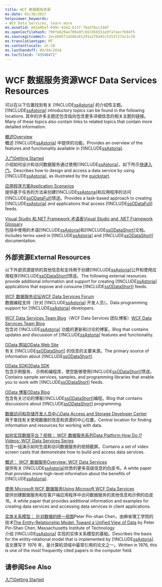 ```yaml
---
title: WCF 数据服务资源
ms.date: 03/30/2017
helpviewer_keywords:
- WCF Data Services, learn more
ms.assetid: e63a9baf-699c-42e2-b11f-fba57bcc14df
ms.openlocfilehash: 790fe629ae709a9fcb57d5b551e9fa7aecfb04f5
ms.sourcegitcommit: 2eceb05f1a5bb261291a1f6a91c5153727ac1c19
ms.translationtype: MT
ms.contentlocale: zh-CN
ms.lasthandoff: 09/04/2018
ms.locfileid: "43540472"
---
```

# <a name="wcf-data-services-resources"></a><span data-ttu-id="76aa2-102">WCF 数据服务资源</span><span class="sxs-lookup"><span data-stu-id="76aa2-102">WCF Data Services Resources</span></span>
<span data-ttu-id="76aa2-103">可以在以下位置找到有关 [!INCLUDE[ssAstoria](../../../../includes/ssastoria-md.md)] 的介绍性主题。</span><span class="sxs-lookup"><span data-stu-id="76aa2-103">[!INCLUDE[ssAstoria](../../../../includes/ssastoria-md.md)] introductory topics can be found in the following locations.</span></span> <span data-ttu-id="76aa2-104">其中的许多主题还包含指向包含更多详细信息的相关主题的链接。</span><span class="sxs-lookup"><span data-stu-id="76aa2-104">Many of these topics also contain links to related topics that contain more detailed information.</span></span>  
  
 [<span data-ttu-id="76aa2-105">概述</span><span class="sxs-lookup"><span data-stu-id="76aa2-105">Overview</span></span>](../../../../docs/framework/data/wcf/wcf-data-services-overview.md)  
 <span data-ttu-id="76aa2-106">概述 [!INCLUDE[ssAstoria](../../../../includes/ssastoria-md.md)] 中提供的功能。</span><span class="sxs-lookup"><span data-stu-id="76aa2-106">Provides an overview of the features and functionality available in [!INCLUDE[ssAstoria](../../../../includes/ssastoria-md.md)].</span></span>  
  
 [<span data-ttu-id="76aa2-107">入门</span><span class="sxs-lookup"><span data-stu-id="76aa2-107">Getting Started</span></span>](../../../../docs/framework/data/adonet/ef/getting-started.md)  
 <span data-ttu-id="76aa2-108">介绍如何设计和访问数据服务通过使用[!INCLUDE[ssAstoria](../../../../includes/ssastoria-md.md)]，如下所示[快速入门](../../../../docs/framework/data/wcf/quickstart-wcf-data-services.md)。</span><span class="sxs-lookup"><span data-stu-id="76aa2-108">Describes how to design and access a data service by using [!INCLUDE[ssAstoria](../../../../includes/ssastoria-md.md)], as illustrated by the [quickstart](../../../../docs/framework/data/wcf/quickstart-wcf-data-services.md).</span></span>  
  
 [<span data-ttu-id="76aa2-109">应用程序方案</span><span class="sxs-lookup"><span data-stu-id="76aa2-109">Application Scenarios</span></span>](../../../../docs/framework/data/wcf/application-scenarios-wcf-data-services.md)  
 <span data-ttu-id="76aa2-110">提供基于任务的方法来创建[!INCLUDE[ssAstoria](../../../../includes/ssastoria-md.md)]和应用程序的访问[!INCLUDE[ssODataFull](../../../../includes/ssodatafull-md.md)]馈送。</span><span class="sxs-lookup"><span data-stu-id="76aa2-110">Provides a task-based approach to creating [!INCLUDE[ssAstoria](../../../../includes/ssastoria-md.md)] and applications that access [!INCLUDE[ssODataFull](../../../../includes/ssodatafull-md.md)] feeds.</span></span>  
  
 [<span data-ttu-id="76aa2-111">Visual Studio 和.NET Framework 术语表</span><span class="sxs-lookup"><span data-stu-id="76aa2-111">Visual Studio and .NET Framework Glossary</span></span>](https://msdn.microsoft.com/library/6529d7c6-7e25-4426-a120-d57b239ca4eb)  
 <span data-ttu-id="76aa2-112">包括中使用的术语[!INCLUDE[ssAstoria](../../../../includes/ssastoria-md.md)]和[!INCLUDE[ssODataShort](../../../../includes/ssodatashort-md.md)]文档。</span><span class="sxs-lookup"><span data-stu-id="76aa2-112">Includes terms used in [!INCLUDE[ssAstoria](../../../../includes/ssastoria-md.md)] and [!INCLUDE[ssODataShort](../../../../includes/ssodatashort-md.md)] documentation.</span></span>  
  
## <a name="external-resources"></a><span data-ttu-id="76aa2-113">外部资源</span><span class="sxs-lookup"><span data-stu-id="76aa2-113">External Resources</span></span>  
 <span data-ttu-id="76aa2-114">以下外部资源提供的其他信息和支持用于创建[!INCLUDE[ssAstoria](../../../../includes/ssastoria-md.md)]公开和使用应用程序[!INCLUDE[ssODataShort](../../../../includes/ssodatashort-md.md)]馈送。</span><span class="sxs-lookup"><span data-stu-id="76aa2-114">The following external resources provide additional information and support for creating [!INCLUDE[ssAstoria](../../../../includes/ssastoria-md.md)] applications that expose and consume [!INCLUDE[ssODataShort](../../../../includes/ssodatashort-md.md)] feeds.</span></span>  
  
 [<span data-ttu-id="76aa2-115">WCF 数据服务论坛</span><span class="sxs-lookup"><span data-stu-id="76aa2-115">WCF Data Services Forum</span></span>](https://go.microsoft.com/fwlink/?LinkId=150512)  
 <span data-ttu-id="76aa2-116">数据编程支持（针对 [!INCLUDE[ssAstoria](../../../../includes/ssastoria-md.md)] 开发人员）。</span><span class="sxs-lookup"><span data-stu-id="76aa2-116">Data programming support for [!INCLUDE[ssAstoria](../../../../includes/ssastoria-md.md)] developers.</span></span>  
  
 <span data-ttu-id="76aa2-117">[WCF Data Services Team Blog](https://go.microsoft.com/fwlink/?LinkId=150511)（WCF Data Services 团队博客）</span><span class="sxs-lookup"><span data-stu-id="76aa2-117">[WCF Data Services Team Blog](https://go.microsoft.com/fwlink/?LinkId=150511)</span></span>  
 <span data-ttu-id="76aa2-118">包含对 [!INCLUDE[ssAstoria](../../../../includes/ssastoria-md.md)] 功能的更新和讨论的博客。</span><span class="sxs-lookup"><span data-stu-id="76aa2-118">Blog that contains updates and discussion of [!INCLUDE[ssAstoria](../../../../includes/ssastoria-md.md)] features and functionality.</span></span>  
  
 [<span data-ttu-id="76aa2-119">OData 网站</span><span class="sxs-lookup"><span data-stu-id="76aa2-119">OData Web Site</span></span>](https://go.microsoft.com/fwlink/?LinkID=184554)  
 <span data-ttu-id="76aa2-120">有关 [!INCLUDE[ssODataShort](../../../../includes/ssodatashort-md.md)] 的信息的主要来源。</span><span class="sxs-lookup"><span data-stu-id="76aa2-120">The primary source of information about [!INCLUDE[ssODataShort](../../../../includes/ssodatashort-md.md)].</span></span>  
  
 [<span data-ttu-id="76aa2-121">OData SDK</span><span class="sxs-lookup"><span data-stu-id="76aa2-121">OData SDK</span></span>](https://go.microsoft.com/fwlink/?LinkID=185248)  
 <span data-ttu-id="76aa2-122">包含示例服务、 示例和编程库，使您能够使用[!INCLUDE[ssODataShort](../../../../includes/ssodatashort-md.md)]馈送。</span><span class="sxs-lookup"><span data-stu-id="76aa2-122">Contains sample services, samples, and programming libraries that enable you to work with [!INCLUDE[ssODataShort](../../../../includes/ssodatashort-md.md)] feeds.</span></span>  
  
 [<span data-ttu-id="76aa2-123">OData 博客</span><span class="sxs-lookup"><span data-stu-id="76aa2-123">OData Blog</span></span>](https://go.microsoft.com/fwlink/?LinkId=185868)  
 <span data-ttu-id="76aa2-124">包含有关讨论的博客[!INCLUDE[ssODataShort](../../../../includes/ssodatashort-md.md)]编程。</span><span class="sxs-lookup"><span data-stu-id="76aa2-124">Blog that contains discussions about [!INCLUDE[ssODataShort](../../../../includes/ssodatashort-md.md)] programming.</span></span>  
  
 [<span data-ttu-id="76aa2-125">数据访问和存储开发人员中心</span><span class="sxs-lookup"><span data-stu-id="76aa2-125">Data Access and Storage Developer Center</span></span>](https://go.microsoft.com/fwlink/?LinkId=91903)  
 <span data-ttu-id="76aa2-126">用于查找有关使用数据的信息和资源的中心位置。</span><span class="sxs-lookup"><span data-stu-id="76aa2-126">Central location for finding information and resources for working with data.</span></span>  
  
 [<span data-ttu-id="76aa2-127">如何实现数据平台？视频： WCF 数据服务系列</span><span class="sxs-lookup"><span data-stu-id="76aa2-127">Data Platform How Do I? Videos: WCF Data Services Series</span></span>](https://go.microsoft.com/fwlink/?LinkId=124600)  
 <span data-ttu-id="76aa2-128">包含一组演示如何生成和访问数据服务的视频截屏。</span><span class="sxs-lookup"><span data-stu-id="76aa2-128">Contains a set of video screen casts that demonstrate how to build and access data services.</span></span>  
  
 [<span data-ttu-id="76aa2-129">概述： WCF 数据服务</span><span class="sxs-lookup"><span data-stu-id="76aa2-129">Overview: WCF Data Services</span></span>](https://go.microsoft.com/fwlink/?LinkID=131074)  
 <span data-ttu-id="76aa2-130">提供有关 [!INCLUDE[ssAstoria](../../../../includes/ssastoria-md.md)]优势的更多高级信息的白皮书。</span><span class="sxs-lookup"><span data-stu-id="76aa2-130">A white paper that provides more high-level information about the benefits of [!INCLUDE[ssAstoria](../../../../includes/ssastoria-md.md)].</span></span>  
  
 [<span data-ttu-id="76aa2-131">使用 Microsoft WCF 数据服务</span><span class="sxs-lookup"><span data-stu-id="76aa2-131">Using Microsoft WCF Data Services</span></span>](https://go.microsoft.com/fwlink/?LinkID=131075)  
 <span data-ttu-id="76aa2-132">提供创建数据服务和在客户端应用程序中访问数据服务的其他信息和示例的白皮书。</span><span class="sxs-lookup"><span data-stu-id="76aa2-132">A white paper that provides additional information and examples for creating data services and accessing data services in client applications.</span></span>  
  
 <span data-ttu-id="76aa2-133">[实体关系模型： 针对数据的统一视图](https://go.microsoft.com/fwlink/?LinkId=91909)Peter Pin-shan Chen，由麻省理工学院的技术</span><span class="sxs-lookup"><span data-stu-id="76aa2-133">[The Entity-Relationship Model: Toward a Unified View of Data](https://go.microsoft.com/fwlink/?LinkId=91909) by Peter Pin-Shan Chen, Massachusetts Institute of Technology</span></span>  
 <span data-ttu-id="76aa2-134">介绍 [!INCLUDE[ssAstoria](../../../../includes/ssastoria-md.md)] 实现的实体关系模型的基础。</span><span class="sxs-lookup"><span data-stu-id="76aa2-134">Describes the basis for the entity-relational model that is implemented by [!INCLUDE[ssAstoria](../../../../includes/ssastoria-md.md)].</span></span> <span data-ttu-id="76aa2-135">该文撰写于 1976 年，是计算机领域中最常引用的论文之一。</span><span class="sxs-lookup"><span data-stu-id="76aa2-135">Written in 1976, this is one of the most frequently cited papers in the computer field.</span></span>  
  
## <a name="see-also"></a><span data-ttu-id="76aa2-136">请参阅</span><span class="sxs-lookup"><span data-stu-id="76aa2-136">See Also</span></span>  
 [<span data-ttu-id="76aa2-137">入门</span><span class="sxs-lookup"><span data-stu-id="76aa2-137">Getting Started</span></span>](../../../../docs/framework/data/wcf/getting-started-with-wcf-data-services.md)
